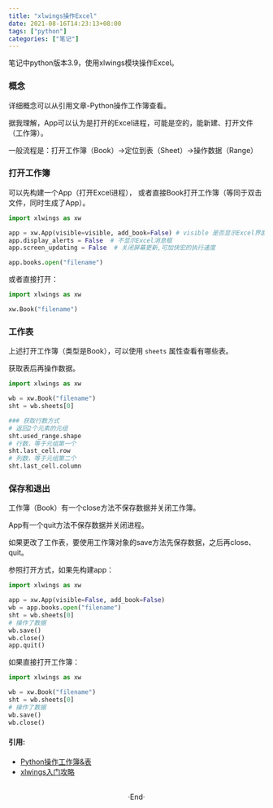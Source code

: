 ```yaml
---
title: "xlwings操作Excel"
date: 2021-08-16T14:23:13+08:00
tags: ["python"]
categories: ["笔记"]
---
```


笔记中python版本3.9，使用xlwings模块操作Excel。

### 概念

详细概念可以从引用文章-Python操作工作簿查看。

据我理解，App可以认为是打开的Excel进程，可能是空的，能新建、打开文件（工作簿）。

一般流程是：打开工作簿（Book）->定位到表（Sheet）->操作数据（Range）

### 打开工作簿

可以先构建一个App（打开Excel进程），
或者直接Book打开工作簿（等同于双击文件，同时生成了App）。

```python
import xlwings as xw

app = xw.App(visible=visible, add_book=False) # visible 是否显示Excel界面
app.display_alerts = False  # 不显示Excel消息框
app.screen_updating = False  # 关闭屏幕更新,可加快宏的执行速度

app.books.open("filename")
```

或者直接打开：
```python
import xlwings as xw

xw.Book("filename")
```

### 工作表

上述打开工作簿（类型是Book），可以使用 `sheets` 属性查看有哪些表。

获取表后再操作数据。

```python
import xlwings as xw

wb = xw.Book("filename")
sht = wb.sheets[0]

### 获取行数方式
# 返回2个元素的元组
sht.used_range.shape
# 行数，等于元组第一个
sht.last_cell.row
# 列数，等于元组第二个
sht.last_cell.column
```

### 保存和退出

工作簿（Book）有一个close方法不保存数据并关闭工作簿。

App有一个quit方法不保存数据并关闭进程。

如果更改了工作表，要使用工作簿对象的save方法先保存数据，之后再close、quit。

参照打开方式，如果先构建app：

```python
import xlwings as xw

app = xw.App(visible=False, add_book=False)
wb = app.books.open("filename")
sht = wb.sheets[0]
# 操作了数据
wb.save()
wb.close()
app.quit()
```

如果直接打开工作簿：
```python
import xlwings as xw

wb = xw.Book("filename")
sht = wb.sheets[0]
# 操作了数据
wb.save()
wb.close()
```

#### 引用:

- [Python操作工作簿&表](https://zhuanlan.zhihu.com/p/120415076)
- [xlwings入门攻略](https://juejin.cn/post/6941349529211895821)

<br>

<center>  ·End·  </center>

